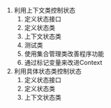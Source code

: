 1. 利用上下文类控制状态
   1. 定义状态接口
   2. 定义状态类
   3. 上下文状态类
   4. 测试类
   5. 使用集合管理类改善程序功能
   6. 通过标记变量来改进Context
2. 利用具体状态类控制状态
   1. 定义状态接口
   2. 定义状态类
   3. 上下文状态类